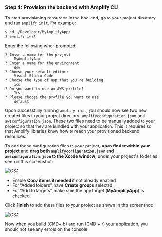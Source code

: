 ### Step 4: Provision the backend with Amplify CLI
To start provisioning resources in the backend, go to your project directory and run `amplify init`.  For example:
```bash
$ cd ~/Developer/MyAmplifyApp/
$ amplify init
```

Enter the following when prompted:
```console
? Enter a name for the project
    MyAmplifyApp
? Enter a name for the environment
    dev
? Choose your default editor:
    Visual Studio Code
? Choose the type of app that you're building
    ios
? Do you want to use an AWS profile?
    Yes
? Please choose the profile you want to use
    default
```

Upon successfully running `amplify init`, you should now see two new created files in your project directory: `amplifyconfiguration.json` and `awsconfiguration.json`.  These two files need to be manually added to your project so that they are bundled with your application.  This is required so that Amplify libraries know how to reach your provisioned backend resources.

To add these configuration files to your project, **open finder within your project** and **drag both `amplifyconfiguration.json` and `awsconfiguration.json` to the Xcode window**, under your project's folder as seen in this screenshot:

![GSA](~/images/getting-started-amplify/50_1_dragDrop.png)

* Enable **Copy items if needed** if not already enabled
* For “Added folders”, have **Create groups** selected.
* For “Add to targets”, make sure the app target (**MyAmplifyApp**) is checked.

Click **Finish** to add these files to your project as shown in this screenshot:

![GSA](~/images/getting-started-amplify/50_2_addFiles.png)

Now when you build (CMD+ b) and run (CMD + r) your application, you should not see any errors on the console.